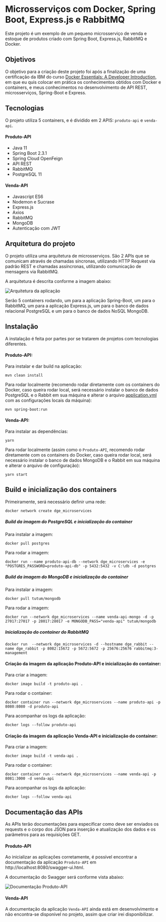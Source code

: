 # Microsserviços com Docker, Spring Boot, Express.js e RabbitMQ

Este projeto é um exemplo de um pequeno microsserviço de venda e estoque de produtos criado 
com Spring Boot, Express.js, RabbitMQ e Docker.

## Objetivos

O objetivo para a criação deste projeto foi após a finalização de uma certificação da IBM do curso [Docker Essentials: A Developer Introduction](https://cognitiveclass.ai/courses/docker-essentials), em que
eu quis colocar em prática os conhecimentos obtidos com Docker e containers, e meus conhecimentos no desenvolvimento de API REST,
microsserviços, Spring-Boot e Express.

## Tecnologias

O projeto utiliza 5 containers, e é dividido em 2 APIS: `produto-api` e `venda-api`.

#### Produto-API

* Java 11
* Spring Boot 2.3.1
* Spring Cloud OpenFeign
* API REST
* RabbitMQ
* PostgreSQL 11

#### Venda-API

* Javascript ES6
* Nodemon e Sucrase
* Express.js
* Axios
* RabbitMQ
* MongoDB
* Autenticação com JWT

## Arquitetura do projeto

O projeto utiliza uma arquitetura de microsserviços. São 2 APIs que se comunicam através de chamadas síncronas, utilizando
HTTP Request via padrão REST e chamadas assíncronas, utilizando comunicação de mensagens via RabbitMQ.

A arquitetura é descrita conforme a imagem abaixo:

![Arquitetura da aplicação](https://uploaddeimagens.com.br/images/002/720/844/original/microsservices.io.png?1592828184)

Serão 5 containers rodando, um para a aplicação Spring-Boot, um para o RabbitMQ, um para a aplicação Express.js, um para o 
banco de dados relacional PostgreSQL e um para o banco de dados NoSQL MongoDB. 

## Instalação

A instalação é feita por partes por se tratarem de projetos com tecnologias diferentes.

#### Produto-API:

Para instalar e dar build na aplicação:

```
mvn clean install
```

Para rodar localmente (recomendo rodar diretamente com os containers do Docker, caso queira rodar local, será necessário 
instalar o banco de dados PostgreSQL e o Rabbit em sua máquina e alterar o arquivo [application.yml](https://github.com/vhnegrisoli/docker-microservices/blob/master/produto-api/src/main/resources/application.yml)
com as configurações locais da máquina):

```
mvn spring-boot:run
```

#### Venda-API:

Para instalar as dependências:

```
yarn
```

Para rodar localmente (assim como o `Produto-API`, recomendo rodar diretamente com os containers do Docker, caso queira rodar local, será necessário 
instalar o banco de dados MongoDB e o Rabbit em sua máquina e alterar o arquivo de configuração):

```
yarn start
```

## Build e inicialização dos containers

Primeiramente, será necessário definir uma rede:

```
docker network create dge_microservices
```

##### Build da imagem do PostgreSQL e inicialização do container

Para instalar a imagem:

```
docker pull postgres
```

Para rodar a imagem:

```
docker run --name produto-api-db --network dge_microservices -e "POSTGRES_PASSWORD=produto-api-db" -p 5432:5432 -v C:\db -d postgres 
```

##### Build da imagem do MongoDB e inicialização do container

Para instalar a imagem:

```
docker pull tutum/mongodb
```

Para rodar a imagem:

```
docker run --network dge_microservices --name venda-api-mongo -d -p 27017:27017 -p 28017:28017 -e MONGODB_PASS="venda-api" tutum/mongodb
```

##### Inicialização do container do RabbitMQ

```
docker run  --network dge_microservices -d --hostname dge_rabbit --name dge_rabbit -p 8082:15672 -p 5672:5672 -p 25676:25676 rabbitmq:3-management
```

#### Criação da imagem da aplicação Produto-API e inicialização do container:

Para criar a imagem:

```
docker image build -t produto-api .
```

Para rodar o container:

```
docker container run --network dge_microservices --name produto-api -p 8080:8080 -d produto-api
```

Para acompanhar os logs da aplicação:

```
docker logs --follow produto-api
```

#### Criação da imagem da aplicação Venda-API e inicialização do container:

Para criar a imagem:

```
docker image build -t venda-api .
```

Para rodar o container:

```
docker container run --network dge_microservices --name venda-api -p   8081:3000 -d venda-api
```
Para acompanhar os logs da aplicação:

```
docker logs --follow venda-api
```

## Documentação das APIs

As APIs terão documentações para especificar como deve ser enviados os requests e o corpo dos JSON para inserção e atualização dos dados 
e os parâmetros para as requisições GET.

#### Produto-API

Ao inicializar as aplicações corretamente, é possível encontrar a documentação da aplicação `Produto-API` em http://localhost:8080/swagger-ui.html.

A documentação do Swagger será conforme vista abaixo:

![Documentação Produto-API](https://uploaddeimagens.com.br/images/002/720/861/original/produto-api-swagger.png?1592829134)

#### Venda-API

A documentação da aplicação `Venda-API` ainda está em desenvolvimento e não encontra-se disponível no projeto, assim que criar irei disponibilizar.
